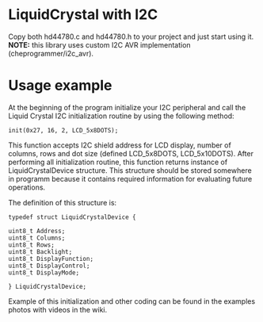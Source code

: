 # LiquidCrystal with I2C
Copy both hd44780.c and hd44780.h to your project and just start using it. 
**NOTE:** this library uses custom I2C AVR implementation (cheprogrammer/i2c_avr). 
# Usage example
At the beginning of the program initialize your I2C peripheral and call the Liquid Crystal I2C initialization routine by using the following method:

`init(0x27, 16, 2, LCD_5x8DOTS);`

This function accepts I2C shield address for LCD display, number of columns, rows and dot size (defined LCD_5x8DOTS, LCD_5x10DOTS). After performing all initialization routine, this function returns instance of LiquidCrystalDevice structure. This structure should be stored somewhere in programm because it contains required information for evaluating future operations.

The definition of this structure is: 

`typedef struct LiquidCrystalDevice {`

	uint8_t Address;
	uint8_t Columns;
	uint8_t Rows;
	uint8_t Backlight;
	uint8_t DisplayFunction;
	uint8_t DisplayControl;
	uint8_t DisplayMode;
`} LiquidCrystalDevice;`

Example of this initialization and other coding can be found in the examples photos with videos in the wiki.
